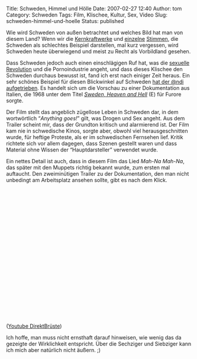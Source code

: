 Title: Schweden, Himmel und Hölle
Date: 2007-02-27 12:40
Author: tom
Category: Schweden
Tags: Film, Klischee, Kultur, Sex, Video
Slug: schweden-himmel-und-hoelle
Status: published

Wie wird Schweden von außen betrachtet und welches Bild hat man von
diesem Land? Wenn wir die
[Kernkraftwerke](http://www.fiket.de/tag/forsmark) und
[einzelne](http://www.fiket.de/2007/02/13/hoelle-schweden/)
[Stimmen](http://www.fiket.de/2007/02/26/die-wahnsinnigen-schweden/),
die Schweden als schlechtes Beispiel darstellen, mal kurz vergessen,
wird Schweden heute überwiegend und meist zu Recht als Vorbildland
gesehen.

Dass Schweden jedoch auch einen einschlägigen Ruf hat, was die [sexuelle
Revolution](http://www.fiket.de/2006/11/15/schwedensex/) und die
Pornoindustrie angeht, und dass dieses Klischee den Schweden durchaus
bewusst ist, fand ich erst nach einiger Zeit heraus. Ein sehr schönes
Beispiel für diesen Blickwinkel auf Schweden [hat der @ndi
aufgetrieben](http://www.tjockis.de/2007/02/26/schweden-himmel-oder-hoelle/).
Es handelt sich um die Vorschau zu einer Dokumentation aus Italien, die
1968 unter dem Titel [*Sweden, Heaven and
Hell*](http://www.imdb.com/title/tt0063660/) (E) für Furore sorgte.

Der Film stellt das angeblich zügellose Leben in Schweden dar, in dem
wortwörtlich “*Anything goes!*” gilt, was Drogen und Sex angeht. Aus dem
Trailer scheint mir, dass der Grundton kritisch und alarmierend ist. Der
Film kam nie in schwedische Kinos, sorgte aber, obwohl viel
herausgeschnitten wurde, für heftige Proteste, als er im schwedischen
Fernsehen lief. Kritik richtete sich vor allem dagegen, dass Szenen
gestellt waren und dass Material ohne Wissen der “Hauptdarsteller”
verwendet wurde.

Ein nettes Detail ist auch, dass in diesem Film das Lied *Mah-Na
Mah-Na*, das später mit den Muppets richtig bekannt wurde, zum ersten
mal auftaucht. Den zweiminütigen Trailer zu der Dokumentation, den man
nicht unbedingt am Arbeitsplatz ansehen sollte, gibt es nach dem Klick.
<!--more-->

<p>
<object width="425" height="350">
<param name="movie" value="http://www.youtube.com/v/I8rTWHSmZ8w"></param><param name="wmode" value="transparent"></param>

<embed src="http://www.youtube.com/v/I8rTWHSmZ8w" type="application/x-shockwave-flash" wmode="transparent" width="425" height="350">
</embed>
</object>
  
([Youtube DirektBrüste](http://www.youtube.com/watch?v=I8rTWHSmZ8w))

</p>
Ich hoffe, man muss nicht ernsthaft darauf hinweisen, wie wenig das da
gezeigte der Wirklichkeit entspricht. Über die Sechziger und Siebziger
kann ich mich aber natürlich nicht äußern. ;)


